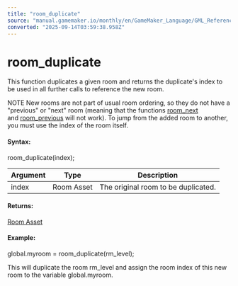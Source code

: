 ```yaml
---
title: "room_duplicate"
source: "manual.gamemaker.io/monthly/en/GameMaker_Language/GML_Reference/Asset_Management/Rooms/room_duplicate.htm"
converted: "2025-09-14T03:59:38.958Z"
---
```


# room\_duplicate

This function duplicates a given room and returns the duplicate's index to be used in all further calls to reference the new room.

NOTE New rooms are not part of usual room ordering, so they do not have a "previous" or "next" room (meaning that the functions [room\_next](../../../../../../../GameMaker_Language/GML_Reference/Asset_Management/Rooms/room_next.md) and [room\_previous](room_previous.md) will not work). To jump from the added room to another, you must use the index of the room itself.

#### Syntax:

room\_duplicate(index);

| Argument | Type | Description |
| --- | --- | --- |
| index | Room Asset | The original room to be duplicated. |

#### Returns:

[Room Asset](../../../../The_Asset_Editors/Rooms.md)

#### Example:

global.myroom = room\_duplicate(rm\_level);

This will duplicate the room rm\_level and assign the room index of this new room to the variable global.myroom.